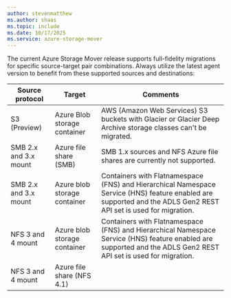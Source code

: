 ```yaml
---
author: stevenmatthew
ms.author: shaas
ms.topic: include
ms.date: 10/17/2025
ms.service: azure-storage-mover
---
```

<!-- 
!########################################################

ATTENTION: 
This is an include for several Storage Mover articles.
Handle file and content with care.

!########################################################
-->

The current Azure Storage Mover release supports full-fidelity migrations for specific source-target pair combinations. Always utilize the latest agent version to benefit from these supported sources and destinations:

|Source protocol        |Target                                                | Comments                                                                                |
|-----------------------|------------------------------------------------------|-----------------------------------------------------------------------------------------|
| S3 (Preview)          | Azure Blob storage container                         | AWS (Amazon Web Services) S3 buckets with Glacier or Glacier Deep Archive storage classes can't be migrated. |
| SMB 2.x and 3.x mount   | Azure file share (SMB) | SMB 1.x sources and NFS Azure file shares are currently not supported.                  |
| SMB 2.x and 3.x mount | Azure blob storage container                         | Containers with Flatnamespace (FNS) and Hierarchical Namespace Service (HNS) feature enabled are supported and the ADLS Gen2 REST API set is used for migration. |
| NFS 3 and 4 mount       | Azure blob storage container                         | Containers with Flatnamespace (FNS) and Hierarchical Namespace Service (HNS) feature enabled are supported and the ADLS Gen2 REST API set is used for migration. |
| NFS 3 and 4 mount     | Azure file share (NFS 4.1)        |  |                

